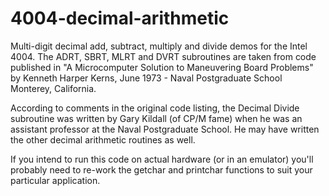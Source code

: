 # 4004-decimal-arithmetic
Multi-digit decimal add, subtract, multiply and divide demos for the Intel 4004. The ADRT, SBRT, MLRT and DVRT subroutines are taken from code published in "A Microcomputer Solution to Maneuvering Board Problems" by Kenneth Harper Kerns, June 1973 - Naval Postgraduate School Monterey, California.

According to comments in the original code listing, the Decimal Divide subroutine was written by Gary Kildall (of CP/M fame) when he was an assistant professor at the Naval Postgraduate School. He may have written the other decimal arithmetic routines as well.

If you intend to run this code on actual hardware (or in an emulator) you'll probably need to re-work the getchar and printchar functions to suit your particular application.
